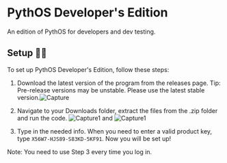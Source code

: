 # PythOS Developer's Edition
An edition of PythOS for developers and dev testing.

## Setup 🧙‍♂️
To set up PythOS Developer's Edition, follow these steps:
1. Download the latest version of the program from the releases page.
Tip: Pre-release versions may be unstable. Please use the latest stable version.![Capture](https://user-images.githubusercontent.com/90992828/192176777-af192e84-c6dd-4ae0-be0a-4cde4d147d95.PNG)

2. Navigate to your Downloads folder, extract the files from the .zip folder and run the code.
![Capture1](https://user-images.githubusercontent.com/90992828/192177167-f47327ba-3e44-43a4-ab9a-0fbf2657bd26.PNG) and
![Capture1](https://user-images.githubusercontent.com/90992828/192177663-0c0b0180-7907-4ae5-8033-2b009aa03ca3.PNG)

3. Type in the needed info. When you need to enter a valid product key, type `X56W7-HJS89-S83KD-5KF91`. Now you will be set up!
  
  Note: You need to use Step 3 every time you log in.

